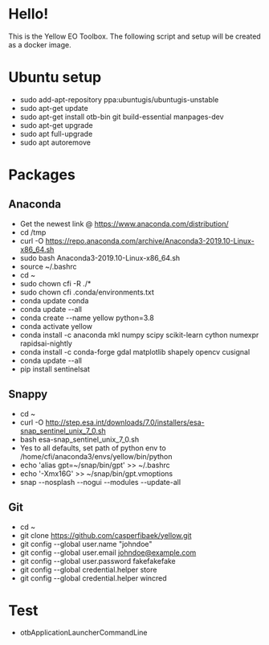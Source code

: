 # Hello!

This is the Yellow EO Toolbox. The following script and setup will be created as a docker image.

# Ubuntu setup
  * sudo add-apt-repository ppa:ubuntugis/ubuntugis-unstable
  * sudo apt-get update
  * sudo apt-get install otb-bin git build-essential manpages-dev
  * sudo apt-get upgrade
  * sudo apt full-upgrade
  * sudo apt autoremove

# Packages
  ## Anaconda
  * Get the newest link @ https://www.anaconda.com/distribution/ 
  * cd /tmp
  * curl -O https://repo.anaconda.com/archive/Anaconda3-2019.10-Linux-x86_64.sh
  * sudo bash Anaconda3-2019.10-Linux-x86_64.sh
  * source ~/.bashrc
  * cd ~
  * sudo chown cfi -R ./*
  * sudo chown cfi .conda/environments.txt
  * conda update conda
  * conda update --all
  * conda create --name yellow python=3.8
  * conda activate yellow
  * conda install -c anaconda mkl numpy scipy scikit-learn cython numexpr rapidsai-nightly
  * conda install -c conda-forge gdal matplotlib shapely opencv cusignal
  * conda update --all
  * pip install sentinelsat

  ## Snappy
  * cd ~
  * curl -O http://step.esa.int/downloads/7.0/installers/esa-snap_sentinel_unix_7_0.sh
  * bash esa-snap_sentinel_unix_7_0.sh
  * Yes to all defaults, set path of python env to /home/cfi/anaconda3/envs/yellow/bin/python
  * echo 'alias gpt=~/snap/bin/gpt' >> ~/.bashrc
  * echo '-Xmx16G' >> ~/snap/bin/gpt.vmoptions
  * snap --nosplash --nogui --modules --update-all


  ## Git
  * cd ~
  * git clone https://github.com/casperfibaek/yellow.git
  * git config --global user.name "johndoe"
  * git config --global user.email johndoe@example.com
  * git config --global user.password fakefakefake
  * git config --global credential.helper store
  * git config --global credential.helper wincred

  # Test
  * otbApplicationLauncherCommandLine